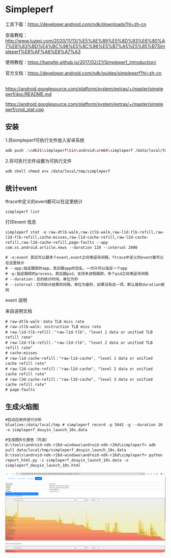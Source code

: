 # Simpleperf

工具下载：https://developer.android.com/ndk/downloads?hl=zh-cn

安装教程：http://www.luzexi.com/2020/11/13/%E5%AE%89%E5%8D%93%E6%80%A7%E8%83%BD%E4%BC%98%E5%8C%96%E5%B7%A5%E5%85%B7Simpleperf%E8%AF%A6%E8%A7%A3

使用教程：https://hanpfei.github.io/2017/02/21/Simpleperf_Introduction/

官方文档：https://developer.android.com/ndk/guides/simpleperf?hl=zh-cn

​					https://android.googlesource.com/platform/system/extras/+/master/simpleperf/doc/README.md

https://android.googlesource.com/platform/system/extras/+/master/simpleperf/cmd_stat.cpp



## 安装

1.将simpleperf可执行文件放入安卓系统

```sh
adb push .\ndk21\simpleperf\bin\android\arm64\simpleperf /data/local/tmp
```

2.将可执行文件设置为可执行文件

```sh
adb shell chmod a+x /data/local/tmp/simpleperf
```



## 统计event

ftrace中定义的event都可以在这里统计

```shell
simpleperf list
```

打印event 信息

```shell
simpleperf stat -e raw-dtlb-walk,raw-itlb-walk,raw-l1d-tlb-refill,raw-l2d-tlb-refill,cache-misses,raw-l1d-cache-refill,raw-l2d-cache-refill,raw-l3d-cache-refill,page-faults --app com.ss.android.article.news --duration 120 --interval 2000
```



```shell
# -e:event 其后可以跟多个event,event之间用逗号间隔，ftrace中定义的event都可以在这里统计
# --app:指定跟踪的app，其后跟app的包名，一次只可以指定一个app
# -p:指定跟踪的process，其后跟pid，支持多进程跟踪，多个pid之间用逗号间隔
# --duration：总的统计时间，单位为秒
# --interval：打印统计结果的间隔，单位为毫秒，如果没有这一项，默认是和duration相同
```



event 说明

来自说明文档

```shell
# raw-dtlb-walk：data TLB miss rate
# raw-itlb-walk: instruction TLB miss rate
# raw-l1d-tlb-refill："raw-l1d-tlb", "level 1 data or unified TLB refill rate"
# raw-l2d-tlb-refill："raw-l2d-tlb", "level 2 data or unified TLB refill rate"
# cache-misses
# raw-l1d-cache-refill："raw-l1d-cache", "level 1 data or unified cache refill rate"
# raw-l2d-cache-refill："raw-l2d-cache", "level 2 data or unified cache refill rate"
# raw-l3d-cache-refill："raw-l3d-cache", "level 3 data or unified cache refill rate"
# page-faults
```



## 生成火焰图

```shell
#启动应用并进行分析
blueline:/data/local/tmp # simpleperf record -p 5042 -g --duration 10 -o simpleperf_douyin_launch_10s.data
```



```shell
#生成图形化报告（可选）
D:\tools\android-ndk-r26d-windows\android-ndk-r26d\simpleperf> adb pull data/local/tmp/simpleperf_douyin_launch_10s.data
D:\tools\android-ndk-r26d-windows\android-ndk-r26d\simpleperf> python report_html.py -i simpleperf_douyin_launch_10s.data -o simpleperf_douyin_launch_10s.html
```



![image-20241124132924278](Simpleperf.assets/image-20241124132924278.png)



